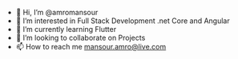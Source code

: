- 👋 Hi, I’m @amromansour
- 👀 I’m interested in Full Stack Development .net Core and Angular
- 🌱 I’m currently learning Flutter
- 💞️ I’m looking to collaborate on Projects
- 📫 How to reach me mansour.amro@live.com

<!---
amromansour/amromansour is a ✨ special ✨ repository because its `README.md` (this file) appears on your GitHub profile.
You can click the Preview link to take a look at your changes.
--->
